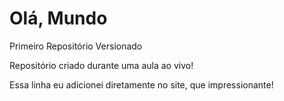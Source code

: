 # Olá, Mundo
 Primeiro Repositório Versionado

 Repositório criado durante uma aula ao vivo!

Essa linha eu adicionei diretamente no site, que impressionante!
